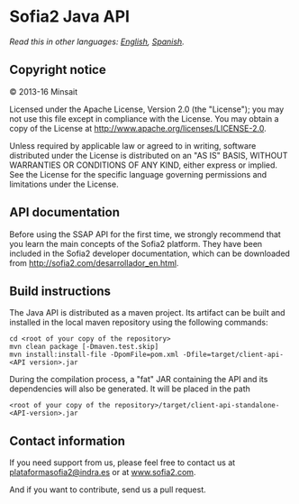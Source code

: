 # Sofia2 Java API

*Read this in other languages: [English](README.md), [Spanish](README.es.md).*

## Copyright notice

© 2013-16 Minsait

Licensed under the Apache License, Version 2.0 (the "License"); you may not use this file except in compliance with the License. You may obtain a copy of the License at http://www.apache.org/licenses/LICENSE-2.0.

Unless required by applicable law or agreed to in writing, software distributed under the License is distributed on an "AS IS" BASIS, WITHOUT WARRANTIES OR CONDITIONS OF ANY KIND, either express or implied. See the License for the specific language governing permissions and limitations under the License.

## API documentation

Before using the SSAP API for the first time, we strongly recommend that you learn the main concepts of the Sofia2 platform. They have been included in the Sofia2 developer documentation, which can be downloaded from http://sofia2.com/desarrollador_en.html.

## Build instructions

The Java API is distributed as a maven project. Its artifact can be built and installed in the local maven repository using the following commands:

```
cd <root of your copy of the repository>
mvn clean package [-Dmaven.test.skip]
mvn install:install-file -DpomFile=pom.xml -Dfile=target/client-api-<API version>.jar
```

During the compilation process, a "fat" JAR containing the API and its dependencies will also be generated. It will be placed in the path

```
<root of your copy of the repository>/target/client-api-standalone-<API-version>.jar
```

## Contact information

If you need support from us, please feel free to contact us at [plataformasofia2@indra.es](mailto:plataformasofia2@indra.es) or at www.sofia2.com.

And if you want to contribute, send us a pull request.
